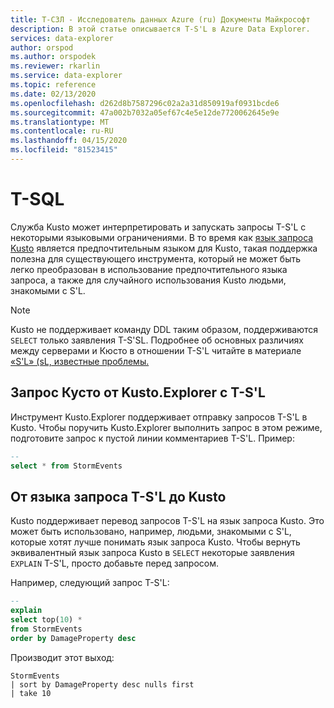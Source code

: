 ```yaml
---
title: Т-СЗЛ - Исследователь данных Azure (ru) Документы Майкрософт
description: В этой статье описывается T-S'L в Azure Data Explorer.
services: data-explorer
author: orspod
ms.author: orspodek
ms.reviewer: rkarlin
ms.service: data-explorer
ms.topic: reference
ms.date: 02/13/2020
ms.openlocfilehash: d262d8b7587296c02a2a31d850919af0931bcde6
ms.sourcegitcommit: 47a002b7032a05ef67c4e5e12de7720062645e9e
ms.translationtype: MT
ms.contentlocale: ru-RU
ms.lasthandoff: 04/15/2020
ms.locfileid: "81523415"
---
```

# <a name="t-sql"></a>T-SQL

Служба Kusto может интерпретировать и запускать запросы T-S'L с некоторыми языковыми ограничениями.
В то время как [язык запроса Kusto](../../query/index.md) является предпочтительным языком для Kusto, такая поддержка полезна для существующего инструмента, который не может быть легко преобразован в использование предпочтительного языка запроса, а также для случайного использования Kusto людьми, знакомыми с S'L.

> [!NOTE]
> Kusto не поддерживает команду DDL таким образом, поддерживаются `SELECT` только заявления T-S'SL. Подробнее об основных различиях между серверами и Кюсто в отношении T-S'L читайте в материале [«S'L» (sL, известные проблемы.](./sqlknownissues.md)

## <a name="querying-kusto-from-kustoexplorer-with-t-sql"></a>Запрос Кусто от Kusto.Explorer с T-S'L

Инструмент Kusto.Explorer поддерживает отправку запросов T-S'L в Kusto.
Чтобы поручить Kusto.Explorer выполнить запрос в этом режиме, подготовите запрос к пустой линии комментариев T-S'L. Пример:

```sql
--
select * from StormEvents
```

## <a name="from-t-sql-to-kusto-query-language"></a>От языка запроса T-S'L до Kusto

Kusto поддерживает перевод запросов T-S'L на язык запроса Kusto. Это может быть использовано, например, людьми, знакомыми с S'L, которые хотят лучше понимать язык запроса Kusto. Чтобы вернуть эквивалентный язык запроса Kusto в `SELECT` некоторые заявления `EXPLAIN` T-S'L, просто добавьте перед запросом.

Например, следующий запрос T-S'L:

```sql
--
explain
select top(10) *
from StormEvents
order by DamageProperty desc
```

Производит этот выход:

```kusto
StormEvents
| sort by DamageProperty desc nulls first
| take 10
```